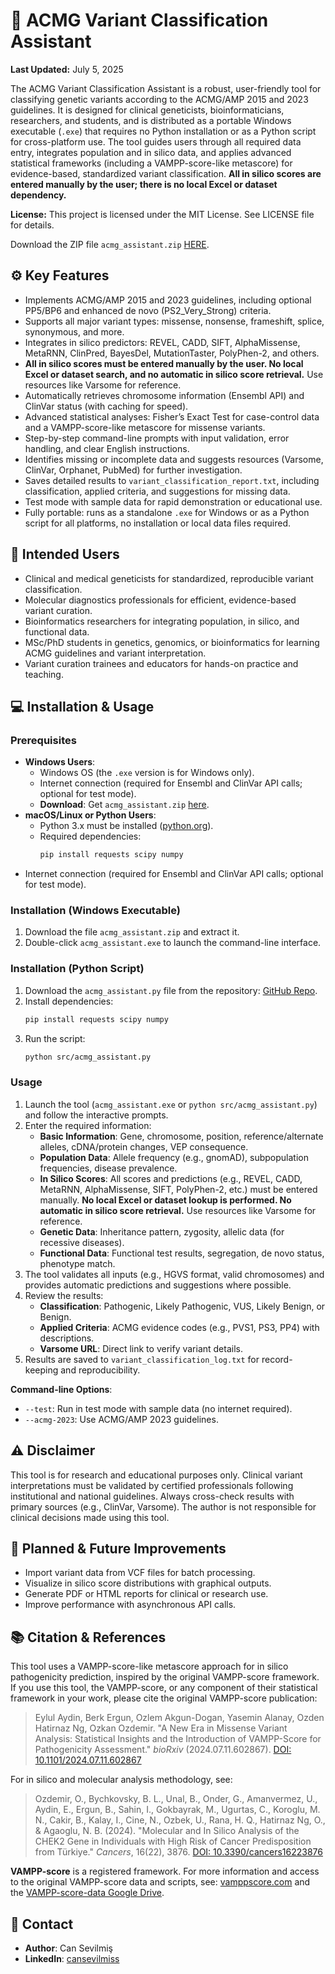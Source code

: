 # 🧬 ACMG Variant Classification Assistant

**Last Updated:** July 5, 2025

The ACMG Variant Classification Assistant is a robust, user-friendly tool for classifying genetic variants according to the ACMG/AMP 2015 and 2023 guidelines. It is designed for clinical geneticists, bioinformaticians, researchers, and students, and is distributed as a portable Windows executable (`.exe`) that requires no Python installation or as a Python script for cross-platform use. The tool guides users through all required data entry, integrates population and in silico data, and applies advanced statistical frameworks (including a VAMPP-score-like metascore) for evidence-based, standardized variant classification. **All in silico scores are entered manually by the user; there is no local Excel or dataset dependency.**

**License:** This project is licensed under the MIT License. See LICENSE file for details.

Download the ZIP file  `acmg_assistant.zip` [HERE]().

## ⚙️ Key Features
- Implements ACMG/AMP 2015 and 2023 guidelines, including optional PP5/BP6 and enhanced de novo (PS2_Very_Strong) criteria.
- Supports all major variant types: missense, nonsense, frameshift, splice, synonymous, and more.
- Integrates in silico predictors: REVEL, CADD, SIFT, AlphaMissense, MetaRNN, ClinPred, BayesDel, MutationTaster, PolyPhen-2, and others.
- **All in silico scores must be entered manually by the user. No local Excel or dataset search, and no automatic in silico score retrieval.** Use resources like Varsome for reference.
- Automatically retrieves chromosome information (Ensembl API) and ClinVar status (with caching for speed).
- Advanced statistical analyses: Fisher’s Exact Test for case-control data and a VAMPP-score-like metascore for missense variants.
- Step-by-step command-line prompts with input validation, error handling, and clear English instructions.
- Identifies missing or incomplete data and suggests resources (Varsome, ClinVar, Orphanet, PubMed) for further investigation.
- Saves detailed results to `variant_classification_report.txt`, including classification, applied criteria, and suggestions for missing data.
- Test mode with sample data for rapid demonstration or educational use.
- Fully portable: runs as a standalone `.exe` for Windows or as a Python script for all platforms, no installation or local data files required.

## 🧠 Intended Users
- Clinical and medical geneticists for standardized, reproducible variant classification.
- Molecular diagnostics professionals for efficient, evidence-based variant curation.
- Bioinformatics researchers for integrating population, in silico, and functional data.
- MSc/PhD students in genetics, genomics, or bioinformatics for learning ACMG guidelines and variant interpretation.
- Variant curation trainees and educators for hands-on practice and teaching.

## 💻 Installation & Usage

### Prerequisites
- **Windows Users**:
  - Windows OS (the `.exe` version is for Windows only).
  - Internet connection (required for Ensembl and ClinVar API calls; optional for test mode).
  - **Download**: Get `acmg_assistant.zip` [here]().
- **macOS/Linux or Python Users**:
  - Python 3.x must be installed ([python.org](https://www.python.org/downloads/)).
  - Required dependencies:
    ```bash
    pip install requests scipy numpy
    ```
- Internet connection (required for Ensembl and ClinVar API calls; optional for test mode).

### Installation (Windows Executable)
1. Download the file `acmg_assistant.zip` and extract it.
2. Double-click `acmg_assistant.exe` to launch the command-line interface.

### Installation (Python Script)
1. Download the `acmg_assistant.py` file from the repository: [GitHub Repo](https://github.com/Bilmem2/acmg_assistant).
2. Install dependencies:
   ```bash
   pip install requests scipy numpy
   ```
3. Run the script:
   ```bash
   python src/acmg_assistant.py
   ```

### Usage
1. Launch the tool (`acmg_assistant.exe` or `python src/acmg_assistant.py`) and follow the interactive prompts.
2. Enter the required information:
   - **Basic Information**: Gene, chromosome, position, reference/alternate alleles, cDNA/protein changes, VEP consequence.
   - **Population Data**: Allele frequency (e.g., gnomAD), subpopulation frequencies, disease prevalence.
   - **In Silico Scores**: All scores and predictions (e.g., REVEL, CADD, MetaRNN, AlphaMissense, SIFT, PolyPhen-2, etc.) must be entered manually. **No local Excel or dataset lookup is performed. No automatic in silico score retrieval.** Use resources like Varsome for reference.
   - **Genetic Data**: Inheritance pattern, zygosity, allelic data (for recessive diseases).
   - **Functional Data**: Functional test results, segregation, de novo status, phenotype match.
3. The tool validates all inputs (e.g., HGVS format, valid chromosomes) and provides automatic predictions and suggestions where possible.
4. Review the results:
   - **Classification**: Pathogenic, Likely Pathogenic, VUS, Likely Benign, or Benign.
   - **Applied Criteria**: ACMG evidence codes (e.g., PVS1, PS3, PP4) with descriptions.
   - **Varsome URL**: Direct link to verify variant details.
5. Results are saved to `variant_classification_log.txt` for record-keeping and reproducibility.

**Command-line Options**:
- `--test`: Run in test mode with sample data (no internet required).
- `--acmg-2023`: Use ACMG/AMP 2023 guidelines.

## ⚠️ Disclaimer
This tool is for research and educational purposes only. Clinical variant interpretations must be validated by certified professionals following institutional and national guidelines. Always cross-check results with primary sources (e.g., ClinVar, Varsome). The author is not responsible for clinical decisions made using this tool.

## 🔧 Planned & Future Improvements
- Import variant data from VCF files for batch processing.
- Visualize in silico score distributions with graphical outputs.
- Generate PDF or HTML reports for clinical or research use.
- Improve performance with asynchronous API calls.

## 📚 Citation & References
This tool uses a VAMPP-score-like metascore approach for in silico pathogenicity prediction, inspired by the original VAMPP-score framework. If you use this tool, the VAMPP-score, or any component of their statistical framework in your work, please cite the original VAMPP-score publication:

> Eylul Aydin, Berk Ergun, Ozlem Akgun-Dogan, Yasemin Alanay, Ozden Hatirnaz Ng, Ozkan Ozdemir. "A New Era in Missense Variant Analysis: Statistical Insights and the Introduction of VAMPP-Score for Pathogenicity Assessment." *bioRxiv* (2024.07.11.602867). [DOI: 10.1101/2024.07.11.602867](https://doi.org/10.1101/2024.07.11.602867)

For in silico and molecular analysis methodology, see:

> Ozdemir, O., Bychkovsky, B. L., Unal, B., Onder, G., Amanvermez, U., Aydin, E., Ergun, B., Sahin, I., Gokbayrak, M., Ugurtas, C., Koroglu, M. N., Cakir, B., Kalay, I., Cine, N., Ozbek, U., Rana, H. Q., Hatirnaz Ng, O., & Agaoglu, N. B. (2024). "Molecular and In Silico Analysis of the CHEK2 Gene in Individuals with High Risk of Cancer Predisposition from Türkiye." *Cancers*, 16(22), 3876. [DOI: 10.3390/cancers16223876](https://doi.org/10.3390/cancers16223876)

**VAMPP-score** is a registered framework. For more information and access to the original VAMPP-score data and scripts, see: [vamppscore.com](https://vamppscore.com/) and the [VAMPP-score-data Google Drive](https://drive.google.com/drive/folders/1emkHcTlxgjH6G-2Yl4wQQnKi5Wsip4IY?usp=drive_link).

## 👤 Contact
- **Author**: Can Sevilmiş  
- **LinkedIn**: [cansevilmiss](https://www.linkedin.com/in/cansevilmiss/)
